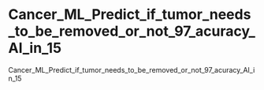 # Cancer_ML_Predict_if_tumor_needs_to_be_removed_or_not_97_acuracy_AI_in_15
Cancer_ML_Predict_if_tumor_needs_to_be_removed_or_not_97_acuracy_AI_in_15
